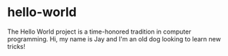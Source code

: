 # hello-world
The Hello World project is a time-honored tradition in computer programming.
Hi, my name is Jay and I'm an old dog looking to learn new tricks!
